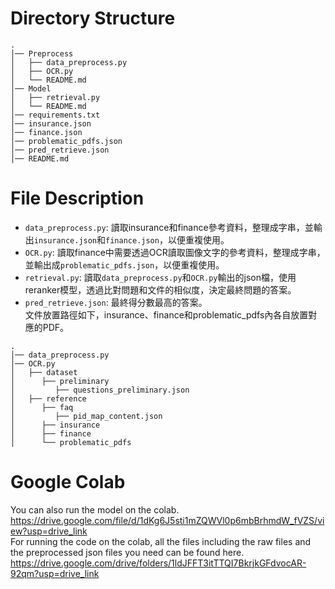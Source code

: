 # Directory Structure
    .  
    │── Preprocess  
    │   ├── data_preprocess.py  
    │   ├── OCR.py  
    │   └── README.md  
    │── Model  
    │   ├── retrieval.py  
    │   └── README.md  
    │── requirements.txt  
    │── insurance.json  
    │── finance.json  
    │── problematic_pdfs.json  
    │── pred_retrieve.json  
    │── README.md  

# File Description
* `data_preprocess.py`: 讀取insurance和finance參考資料，整理成字串，並輸出`insurance.json`和`finance.json`，以便重複使用。  
* `OCR.py`: 讀取finance中需要透過OCR讀取圖像文字的參考資料，整理成字串，並輸出成`problematic_pdfs.json`，以便重複使用。  
* `retrieval.py`: 讀取`data_preprocess.py`和`OCR.py`輸出的json檔，使用reranker模型，透過比對問題和文件的相似度，決定最終問題的答案。  
* `pred_retrieve.json`: 最終得分數最高的答案。  
文件放置路徑如下，insurance、finance和problematic_pdfs內各自放置對應的PDF。  
```
.  
│── data_preprocess.py
│── OCR.py
│   ├── dataset
│      ├── preliminary
│         ├── questions_preliminary.json
│   ├── reference
│      ├── faq
│         ├── pid_map_content.json
│      ├── insurance  
│      ├── finance  
│      └── problematic_pdfs  
```

# Google Colab
You can also run the model on the colab.  
https://drive.google.com/file/d/1dKg6J5sti1mZQWVl0p6mbBrhmdW_fVZS/view?usp=drive_link  
For running the code on the colab, all the files including the raw files and the preprocessed json files you need can be found here.  
https://drive.google.com/drive/folders/1ldJFFT3itTTQI7BkrjkGFdvocAR-92qm?usp=drive_link  
